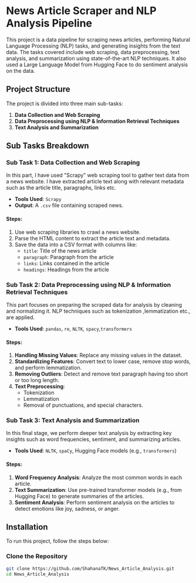 # News Article Scraper and NLP Analysis Pipeline

This project is a data pipeline for scraping news articles, performing Natural Language Processing (NLP) tasks, and generating insights from the text data. The tasks covered include web scraping, data preprocessing, text analysis, and summarization using state-of-the-art NLP techniques. It also used a Large Language Model from Hugging Face to do sentiment analysis on the data.

## Project Structure

The project is divided into three main sub-tasks:

1. **Data Collection and Web Scraping**
2. **Data Preprocessing using NLP & Information Retrieval Techniques**
3. **Text Analysis and Summarization**

## Sub Tasks Breakdown

### Sub Task 1: Data Collection and Web Scraping

In this part, I have used "Scrapy" web scraping tool to gather text data from a news website. I have extracted article text along with relevant metadata such as the article title, paragraphs, links etc.

- **Tools Used**:  `Scrapy`
- **Output**: A `.csv` file containing scraped news.

#### Steps:
1. Use web scraping libraries to crawl a news website.
2. Parse the HTML content to extract the article text and metadata.
3. Save the data into a CSV format with columns like:
   - `title`: Title of the news article
   - `paragraph`: Paragraph from the article
   - `links`: Links contained in the article
   - `headings`: Headings from the article

### Sub Task 2: Data Preprocessing using NLP & Information Retrieval Techniques

This part focuses on preparing the scraped data for analysis by cleaning and normalizing it. NLP techniques such as tokenization ,lemmatization etc., are applied.

- **Tools Used**:  `pandas`, `re`, `NLTK`, `spacy`,`transformers`

#### Steps:
1. **Handling Missing Values**: Replace any missing values in the dataset.
2. **Standardizing Features**: Convert text to lower case, remove stop words, and perform lemmatization.
3. **Removing Outliers**: Detect and remove text paragraph having too short or too long length.
4. **Text Preprocessing**:
   - Tokenization
   - Lemmatization
   - Removal of punctuations, and special characters.

### Sub Task 3: Text Analysis and Summarization

In this final stage, we perform deeper text analysis by extracting key insights such as word frequencies, sentiment, and summarizing articles.

- **Tools Used**: `NLTK`, `spaCy`, Hugging Face models (e.g., `transformers`)

#### Steps:
1. **Word Frequency Analysis**: Analyze the most common words in each article.
2. **Text Summarization**: Use pre-trained transformer models (e.g., from Hugging Face) to generate summaries of the articles.
3. **Sentiment Analysis**: Perform sentiment analysis on the articles to detect emotions like joy, sadness, or anger.

## Installation

To run this project, follow the steps below:

### Clone the Repository

```bash
git clone https://github.com/ShahanaTK/News_Article_Analysis.git
cd News_Article_Analysis
